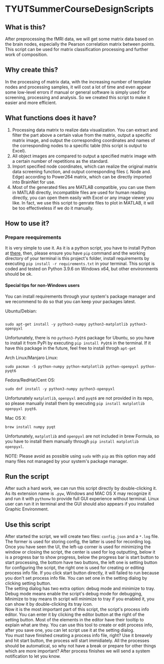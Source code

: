 # TYUTSummerCourseDesignScripts

## What is this?

After preprocessing the fMRI data, we will get some matrix data based on the brain nodes, especially the Pearson correlation matrix between points. This script can be used for matrix classification processing and further work of composition.

## Why create this?

In the processing of matrix data, with the increasing number of template nodes and processing samples, it will cost a lot of time and even appear some low-level errors if manual or general software is simply used for screening, processing and analysis. So we created this script to make it easier and more efficient.

## What functions does it have?

1. Processing data matrix to realize data visualization. You can extract and filter the part above a certain value from the matrix, output a specific matrix image, and output the corresponding coordinates and names of the corresponding nodes to a specific table (this script is output to Excel).
2. All object images are compared to output a specified matrix image with a certain number of repetitions as the standard.
3. Import specified node coordinates, which can realize the original matrix data screening function, and output corresponding files (. Node and. Edge) according to Power264 matrix, which can be directly imported into BrainNet for use.
4. Most of the generated files are MATLAB compatible, you can use them in MATLAB directly, incompatible files are used for human reading directly, you can open them easily with Excel or any image viewer you like. In fact, we use this script to genrate files to plot in MATLAB, it will be too effectiveless if we do it manually.

## How to use it?

### Prepare reequirements

It is very simple to use it. As it is a python script, you have to install Python at [there](https://python.org), then, please ensure you have `pip` command and the working directory of your terminal is this project's folder, install requirements by executing `pip install -r requirements.txt` in your terminal. This script is coded and tested on Python 3.9.6 on Windows x64, but other environments should be ok.

#### Special tips for non-Windows users

You can install requirements through your system's package manager and we recommend to do so that you can keep your packages latest.

Ubuntu/Debian:

```shell

sudo apt-get install -y python3-numpy python3-matplotlib python3-openpyxl

```

Unfortunately, there is no `python3-PyQt6` package for Ubuntu, so you have to install it from PyPi by executing `pip install PyQt6` in the terminal. If it have this package in the future, feel free to install throgh `apt-get`

Arch Linux/Manjaro Linux:

```shell
sudo pacman -S python-numpy python-matplotlib python-openpyxl python-pyqt6
```

Fedora/RedHat/Cent OS:

```shell
sudo dnf install -y python3-numpy python3-openpyxl
```

Unfortunately `matplotlib`, `openpyxl` and `pyqt6` are not provided in its repo, so please manually install them by executing `pip install matplotlib openpyxl pyqt6`.

Mac OS X:

```shell
brew install numpy pyqt
```

Unfortunately, `matplotlib` and `openpyxl` are not included in brew Formula, so you have to install them manually through `pip install matplotlib openpyxl`.

NOTE: Please avoid as possible using `sudo` with `pip` as this option may add many files not managed by your system's package manager.

## Run the script

After such a hard work, we can run this script directly by double-clicking it. As its extension name is `.pyw`, Windows and MAC OS X may recognize it and run it with `pythonw` to provide full GUI experience without terminal. Linux user can run it in terminal and the GUI should also appears if you installed Graphic Environment.

## Use this script

After started the script, we will create two files: `config.json` and a `*.log` file. The former is used for storing config, the latter is used for recording log.  
Once you have seen the UI, the left-up corner is used for minimizing the window or closing the script, the center is used for log outputting, below it is a progress bar to show progress, below the progress bar is start button to start processing, the bottom have two buttons, the left one is setting button for configuring the script, the right one is used for creating or editing process info file. If you click start button directly, it will failed to run because you don't set process info file. You can set one in the setting dialog by clicking setting button.  
The setting dialog has two extra option: debug mode and minimize to tray. Debug mode means enable the script's debug mode for debugging, Minimize to tray means th script will minimize to tray if you enabled it, you can show it by double-clicking its tray icon.  
Now it is the most important part of this script, the script's process info editor. You can enter it by clicking the editor button at the right of the setting button. Most of the elements in the editor have their tooltip to explain what are they. You can use this tool to create or edit process info, after you save one, you can let script use it at the setting dialog.  
You must have finished creating a process info file, right? Use it breavely and hit start button, the process will start immidiately. All the processes should be automatical, so why not have a break or prepare for other things which are more important? After process finishes we will send a system notification to let you know.
